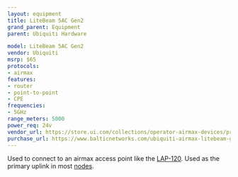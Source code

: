 ```yaml
---
layout: equipment
title: LiteBeam 5AC Gen2
grand_parent: Equipment
parent: Ubiquiti Hardware

model: LiteBeam 5AC Gen2
vendor: Ubiquiti
msrp: $65
protocols:
- airmax
features:
- router
- point-to-point
- CPE
frequencies:
- 5GHz
range_meters: 5000
power_req: 24v
vendor_url: https://store.ui.com/collections/operator-airmax-devices/products/litebeam-5ac-gen2
purchase_url: https://www.balticnetworks.com/ubiquiti-airmax-litebeam-gen-2-5ac-2-4-5ghz-23dbi-cpe-us
---
```


Used to connect to an airmax access point like the [LAP-120](/equipment/ubiquiti/lap120). Used as the primary uplink in most [nodes](/docs/architecture/nodes).

